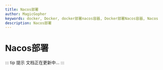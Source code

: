 ```yaml
---
title: Nacos部署
author: MagicGopher
keywords: docker, Docker, docker部署nacos容器, Docker部署Nacos容器, Nacos Docker镜像构建, Arm版本 Nacos镜像构建
description: Nacos部署
---
```


# Nacos部署

::: tip 提示
文档正在更新中...
:::